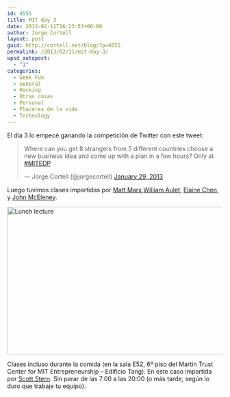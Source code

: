 ```yaml
---
id: 4555
title: MIT day 3
date: 2013-02-11T16:23:53+00:00
author: Jorge Cortell
layout: post
guid: http://cortell.net/blog/?p=4555
permalink: /2013/02/11/mit-day-3/
wpsd_autopost:
  - "1"
categories:
  - Geek Fun
  - General
  - Hacking
  - Otras cosas
  - Personal
  - Placeres de la vida
  - Technology
---
```

El día 3 lo empecé ganando la competición de Twitter con este tweet:

<blockquote class="twitter-tweet">
  <p>
    Where can you get 8 strangers from 5 different countries choose a new business idea and come up with a plan in a few hours? Only at <a href="https://twitter.com/search/%23MITEDP">#MITEDP</a>
  </p>
  
  <p>
    — Jorge Cortell (@jorgecortell) <a href="https://twitter.com/jorgecortell/status/296055089267879936">January 29, 2013</a>
  </p>
</blockquote>

Luego tuvimos clases impartidas por [Matt Marx](http://executive.mit.edu/faculty/profile/197-matt-marx),[William Aulet](http://executive.mit.edu/faculty/profile/58-william-aulet), [Elaine Chen](http://executive.mit.edu/faculty/profile/287-elaine-chen), y [John McEleney](http://executive.mit.edu/faculty/profile/201-john-mceleney).

<img class="aligncenter" alt="Lunch lecture" src="https://lh5.googleusercontent.com/-asJBTjUDjDY/UQoEkGVpNFI/AAAAAAAAI-c/btV25hfsFIQ/s1026/IMG_1266.JPG" width="616" height="344" />

Clases incluso durante la comida (en la sala E52, 6º piso del Martin Trust Center for MIT Entrepreneurship – Edificio Tang). En este caso impartida por [Scott Stern](http://executive.mit.edu/faculty/profile/194-scott-stern). Sin parar de las 7:00 a las 20:00 (o más tarde, según lo duro que trabaje tu equipo).
